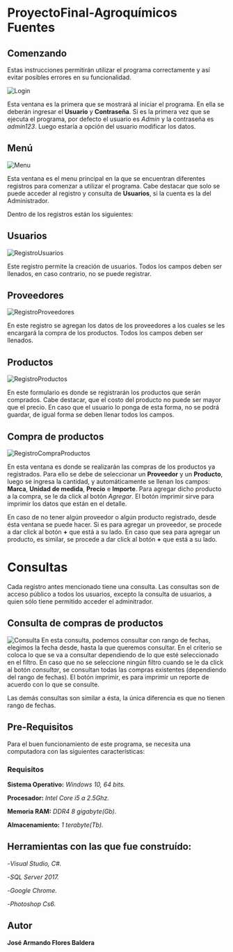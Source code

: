 # ProyectoFinal-Agroquímicos Fuentes
## Comenzando
Estas instrucciones permitirán utilizar el programa correctamente y así evitar posibles errores en su funcionalidad.

![Login](https://user-images.githubusercontent.com/54611432/69515327-9fa74400-0f24-11ea-8f30-78358a450231.png)

Esta ventana es la primera que se mostrará al iniciar el programa. En ella se deberán ingresar el **Usuario** y **Contraseña**. 
Si es la primera vez que se ejecuta el programa, por defecto el usuario es *Admin* y la contraseña es *admin123*. Luego estaría a 
opción del usuario modificar los datos.

## Menú
![Menu](https://user-images.githubusercontent.com/54611432/69515701-cca82680-0f25-11ea-951b-f3d74e3b11f5.png)

Esta ventana es el menu principal en la que se encuentran diferentes registros para comenzar a utilizar el programa. Cabe destacar que
solo se puede acceder al registro y consulta de **Usuarios**, si la cuenta es la del Administrador.

Dentro de los registros están los siguientes:

## Usuarios
![RegistroUsuarios](https://user-images.githubusercontent.com/54611432/69515984-b51d6d80-0f26-11ea-914a-2eda1dd8d27c.png)

Este registro permite la creación de usuarios. Todos los campos deben ser llenados, en caso contrario, no se puede registrar.

## Proveedores
![RegistroProveedores](https://user-images.githubusercontent.com/54611432/69516345-c4e98180-0f27-11ea-9380-c91e94a761f8.png)

En este registro se agregan los datos de los proveedores a los cuales se les encargará la compra de los productos. 
Todos los campos deben ser llenados.

## Productos
![RegistroProductos](https://user-images.githubusercontent.com/54611432/69516262-92d81f80-0f27-11ea-86d5-4c12a09ba24e.png)

En este formulario es donde se registrarán los productos que serán comprados. Cabe destacar, que el costo del producto no puede 
ser mayor que el precio. En caso que el usuario lo ponga de esta forma, no se podrá guardar, de igual forma se deben llenar todos los campos.

## Compra de productos
![RegistroCompraProductos](https://user-images.githubusercontent.com/54611432/69516921-89e84d80-0f29-11ea-91ba-3548f34f0d95.png)

En esta ventana es donde se realizarán las compras de los productos ya registrados. Para ello se debe de seleccionar un **Proveedor**
y un **Producto**, luego se ingresa la cantidad, y automáticamente se llenan los campos: **Marca**, **Unidad de medida**,
**Precio** e **Importe**. Para agregar dicho producto a la compra, se le da click al botón *Agregar*. El botón imprimir sirve para
imprimir los datos que están en el detalle.

En caso de no tener algún proveedor o algún producto registrado, desde ésta ventana se puede hacer. Si es para agregar un proveedor,
se procede a dar click al botón **+** que está a su lado.
En caso que sea para agregar un producto, es similar, se procede a dar click al botón **+** que está a su lado.

# Consultas
Cada registro antes mencionado tiene una consulta.
Las consultas son de acceso público a todos los usuarios, excepto la consulta de usuarios, a quien sólo tiene permitido acceder el
adminitrador.
## Consulta de compras de productos
![Consulta](https://user-images.githubusercontent.com/54611432/69559649-bb403800-0f80-11ea-9556-b8ce5732821b.png)
En esta consulta, podemos consultar con rango de fechas, elegimos la fecha desde, hasta la que queremos consultar. En el criterio se coloca lo que se va a consultar dependiendo de lo que esté seleccionado en el filtro. En caso que no se seleccione ningún filtro cuando se le da click al botón *consultar*, se consultan todas las compras existentes (dependiendo del rango de fechas). El botón imprimir, es para imprimir un reporte de acuerdo con lo que se consulte.

Las demás consultas son similar a ésta, la única diferencia es que no tienen rango de fechas.

## Pre-Requisitos
Para el buen funcionamiento de este programa, se necesita una computadora con las siguientes características:
### Requisitos
**Sistema Operativo:** *Windows 10, 64 bits.*

**Procesador:** *Intel Core i5 a 2.5Ghz.*

**Memoria RAM:** *DDR4 8 gigabyte(Gb).*

**Almacenamiento:** *1 terabyte(Tb).*

## Herramientas con las que fue construído:
-*Visual Studio, C#.*

-*SQL Server 2017.*

-*Google Chrome.*

-*Photoshop Cs6.*

## Autor
**José Armando Flores Baldera**
